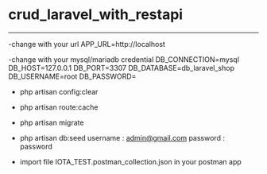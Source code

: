 # crud_laravel_with_restapi

---

-change with your url
APP_URL=http://localhost

-change with your mysql/mariadb credential
DB_CONNECTION=mysql
DB_HOST=127.0.0.1
DB_PORT=3307
DB_DATABASE=db_laravel_shop
DB_USERNAME=root
DB_PASSWORD=

-   php artisan config:clear
-   php artisan route:cache
-   php artisan migrate
-   php artisan db:seed
    username : admin@gmail.com
    password : password

-   import file IOTA_TEST.postman_collection.json in your postman app
